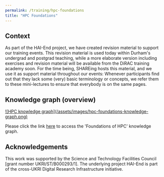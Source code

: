 ```yaml
---
permalink: /training/hpc-foundations
title: "HPC Foundations"
---
```


## Context

As part of the HAI-End project, we have created revision material to support our training events.
This revision material is used today within Durham's undergrad and postgrad teaching, while a more elaborate version including exercises and revision material will be available from the DiRAC training academy soon.
For the time being, SHAREing hosts this material, and we use it as support material throughout our events:
Whenever participants find out that they lack some (very) basic terminology or concepts, we refer them to these mini-lectures to ensure that everybody is on the same pages.


## Knowledge graph (overview)

<a href="https://360.articulate.com/review/content/df08a035-b9d6-4de4-ae5f-4c62b33bc67b/review">
  ![HPC knowledge graph](/assets/images/hpc-foundations-knowledge-graph.png)
</a>

Please click the link [here](https://360.articulate.com/review/content/df08a035-b9d6-4de4-ae5f-4c62b33bc67b/review) to access the 'Foundations of HPC' knowledge graph.


## Acknowledgements

This work was supported by the Science and Technology Facilities Council [grant number UKRI/ST/B000293/1]. The underlying project HAI-End is part of the cross-UKRI Digital Research Infrastructure initiative.
